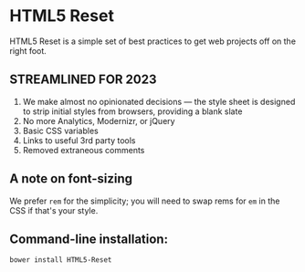 # HTML5 Reset

HTML5 Reset is a simple set of best practices to get web projects off on the right foot.

## STREAMLINED FOR 2023

1. We make almost no opinionated decisions — the style sheet is designed to strip initial styles from browsers, providing a blank slate
2. No more Analytics, Modernizr, or jQuery
3. Basic CSS variables
4. Links to useful 3rd party tools
5. Removed extraneous comments

## A note on font-sizing

We prefer `rem` for the simplicity; you will need to swap rems for `em` in the CSS if that's your style.

## Command-line installation:

```
bower install HTML5-Reset
```
